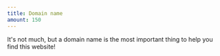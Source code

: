 ```yaml
---
title: Domain name
amount: 150
---
```


It's not much, but a domain name is the most important thing to help you find this website!
